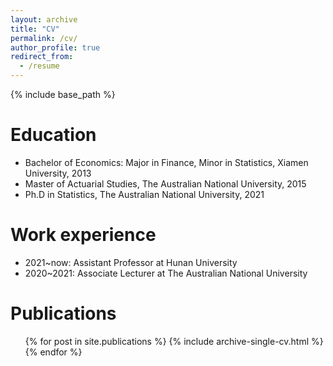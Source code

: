 ```yaml
---
layout: archive
title: "CV"
permalink: /cv/
author_profile: true
redirect_from:
  - /resume
---
```


{% include base_path %}

Education
======
* Bachelor of Economics: Major in Finance, Minor in Statistics, Xiamen University, 2013
* Master of Actuarial Studies, The Australian National University, 2015
* Ph.D in Statistics, The Australian National University, 2021

Work experience
======
* 2021~now: Assistant Professor at Hunan University
* 2020~2021: Associate Lecturer at The Australian National University


Publications
======
  <ul>{% for post in site.publications %}
    {% include archive-single-cv.html %}
  {% endfor %}</ul>
